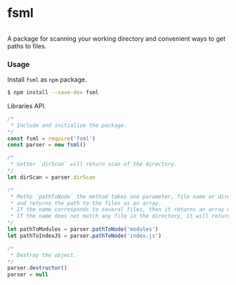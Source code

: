 # fsml
######
A package for scanning your working directory and convenient ways to get paths to files.

### Usage
Install `fsml` as `npm` package.
```bash
$ npm install --save-dev fsml
```

Libraries API.
```js
/*
 * Include and initialize the package.
*/
const fsml = require('fsml')
const parser = new fsml()

/*
 * Getter `dirScan` will return scan of the directory. 
*/
let dirScan = parser.dirScan 

/*
 * Metho `pathToNode` the method takes one parameter, file name or directory,
 * and returns the path to the files as an array.
 * If the name corresponds to several files, then it returns an array with paths.
 * If the name does not match any file in the directory, it will return an empty array.
*/
let pathToModules = parser.pathToNode('modules')
let pathToIndexJS = parser.pathToNode('index.js')

/*
 * Destroy the object.
*/
parser.destructor()
parser = null
```
